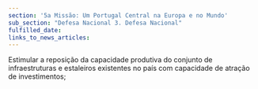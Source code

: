 ```yaml
---
section: '5a Missão: Um Portugal Central na Europa e no Mundo'
sub_section: "Defesa Nacional 3. Defesa Nacional"
fulfilled_date:
links_to_news_articles:
---
```


Estimular a reposição da capacidade produtiva do conjunto de infraestruturas e estaleiros existentes no país com capacidade de atração de investimentos;